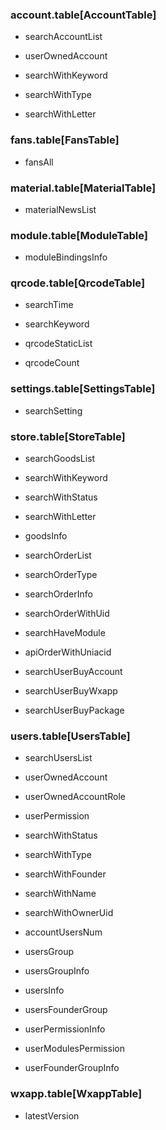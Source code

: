 ### account.table[AccountTable]

- searchAccountList

- userOwnedAccount

- searchWithKeyword

- searchWithType

- searchWithLetter

### fans.table[FansTable]

- fansAll

### material.table[MaterialTable]

- materialNewsList

### module.table[ModuleTable]

- moduleBindingsInfo

### qrcode.table[QrcodeTable]

- searchTime

- searchKeyword

- qrcodeStaticList

- qrcodeCount


### settings.table[SettingsTable]

- searchSetting


### store.table[StoreTable]

- searchGoodsList

- searchWithKeyword

- searchWithStatus

- searchWithLetter

- goodsInfo

- searchOrderList

- searchOrderType

- searchOrderInfo

- searchOrderWithUid

- searchHaveModule

- apiOrderWithUniacid

- searchUserBuyAccount

- searchUserBuyWxapp

- searchUserBuyPackage

### users.table[UsersTable]

- searchUsersList

- userOwnedAccount

- userOwnedAccountRole

- userPermission

- searchWithStatus

- searchWithType

- searchWithFounder

- searchWithName

- searchWithOwnerUid

- accountUsersNum

- usersGroup

- usersGroupInfo

- usersInfo

- usersFounderGroup

- userPermissionInfo

- userModulesPermission

- userFounderGroupInfo

### wxapp.table[WxappTable]

- latestVersion